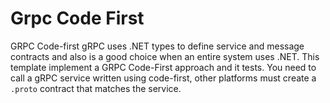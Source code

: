 # Grpc Code First

GRPC Code-first gRPC uses .NET types to define service and message contracts and also is a good choice when an entire system uses .NET. This template implement a GRPC Code-First approach and it tests.
You need to call a gRPC service written using code-first, other platforms must create a `.proto` contract that matches the service.


